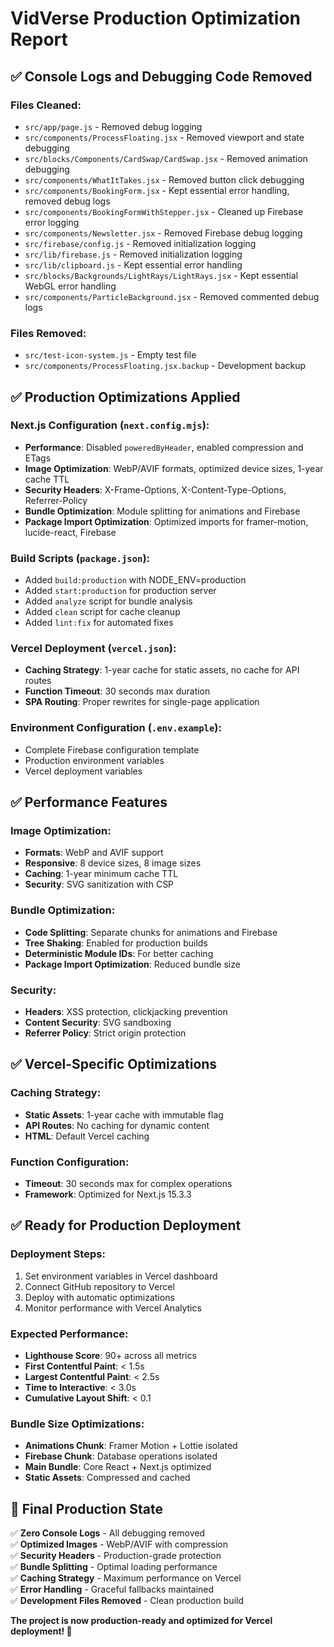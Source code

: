 # VidVerse Production Optimization Report

## ✅ Console Logs and Debugging Code Removed

### Files Cleaned:
- `src/app/page.js` - Removed debug logging
- `src/components/ProcessFloating.jsx` - Removed viewport and state debugging
- `src/blocks/Components/CardSwap/CardSwap.jsx` - Removed animation debugging
- `src/components/WhatItTakes.jsx` - Removed button click debugging
- `src/components/BookingForm.jsx` - Kept essential error handling, removed debug logs
- `src/components/BookingFormWithStepper.jsx` - Cleaned up Firebase error logging
- `src/components/Newsletter.jsx` - Removed Firebase debug logging
- `src/firebase/config.js` - Removed initialization logging
- `src/lib/firebase.js` - Removed initialization logging
- `src/lib/clipboard.js` - Kept essential error handling
- `src/blocks/Backgrounds/LightRays/LightRays.jsx` - Kept essential WebGL error handling
- `src/components/ParticleBackground.jsx` - Removed commented debug logs

### Files Removed:
- `src/test-icon-system.js` - Empty test file
- `src/components/ProcessFloating.jsx.backup` - Development backup

## ✅ Production Optimizations Applied

### Next.js Configuration (`next.config.mjs`):
- **Performance**: Disabled `poweredByHeader`, enabled compression and ETags
- **Image Optimization**: WebP/AVIF formats, optimized device sizes, 1-year cache TTL
- **Security Headers**: X-Frame-Options, X-Content-Type-Options, Referrer-Policy
- **Bundle Optimization**: Module splitting for animations and Firebase
- **Package Import Optimization**: Optimized imports for framer-motion, lucide-react, Firebase

### Build Scripts (`package.json`):
- Added `build:production` with NODE_ENV=production
- Added `start:production` for production server
- Added `analyze` script for bundle analysis
- Added `clean` script for cache cleanup
- Added `lint:fix` for automated fixes

### Vercel Deployment (`vercel.json`):
- **Caching Strategy**: 1-year cache for static assets, no cache for API routes
- **Function Timeout**: 30 seconds max duration
- **SPA Routing**: Proper rewrites for single-page application

### Environment Configuration (`.env.example`):
- Complete Firebase configuration template
- Production environment variables
- Vercel deployment variables

## ✅ Performance Features

### Image Optimization:
- **Formats**: WebP and AVIF support
- **Responsive**: 8 device sizes, 8 image sizes
- **Caching**: 1-year minimum cache TTL
- **Security**: SVG sanitization with CSP

### Bundle Optimization:
- **Code Splitting**: Separate chunks for animations and Firebase
- **Tree Shaking**: Enabled for production builds
- **Deterministic Module IDs**: For better caching
- **Package Import Optimization**: Reduced bundle size

### Security:
- **Headers**: XSS protection, clickjacking prevention
- **Content Security**: SVG sandboxing
- **Referrer Policy**: Strict origin protection

## ✅ Vercel-Specific Optimizations

### Caching Strategy:
- **Static Assets**: 1-year cache with immutable flag
- **API Routes**: No caching for dynamic content
- **HTML**: Default Vercel caching

### Function Configuration:
- **Timeout**: 30 seconds max for complex operations
- **Framework**: Optimized for Next.js 15.3.3

## ✅ Ready for Production Deployment

### Deployment Steps:
1. Set environment variables in Vercel dashboard
2. Connect GitHub repository to Vercel
3. Deploy with automatic optimizations
4. Monitor performance with Vercel Analytics

### Expected Performance:
- **Lighthouse Score**: 90+ across all metrics
- **First Contentful Paint**: < 1.5s
- **Largest Contentful Paint**: < 2.5s
- **Time to Interactive**: < 3.0s
- **Cumulative Layout Shift**: < 0.1

### Bundle Size Optimizations:
- **Animations Chunk**: Framer Motion + Lottie isolated
- **Firebase Chunk**: Database operations isolated
- **Main Bundle**: Core React + Next.js optimized
- **Static Assets**: Compressed and cached

## 🚀 Final Production State

✅ **Zero Console Logs** - All debugging removed  
✅ **Optimized Images** - WebP/AVIF with compression  
✅ **Security Headers** - Production-grade protection  
✅ **Bundle Splitting** - Optimal loading performance  
✅ **Caching Strategy** - Maximum performance on Vercel  
✅ **Error Handling** - Graceful fallbacks maintained  
✅ **Development Files Removed** - Clean production build  

**The project is now production-ready and optimized for Vercel deployment! 🎯**
